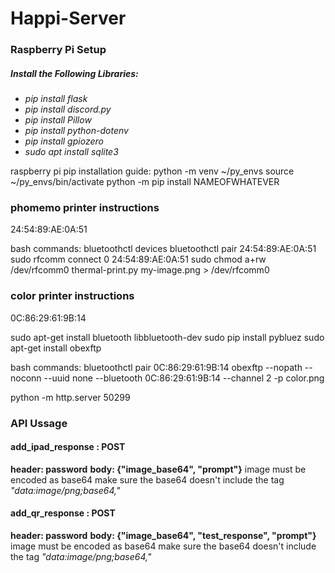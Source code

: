 # Happi-Server

### Raspberry Pi Setup
##### Install the Following Libraries:
- *pip install flask*
- *pip install discord.py*
- *pip install Pillow*
- *pip install python-dotenv*
- *pip install gpiozero*
- *sudo apt install sqlite3*

raspberry pi pip installation guide:
python -m venv ~/py_envs
source ~/py_envs/bin/activate
python -m pip install NAMEOFWHATEVER

### phomemo printer instructions
24:54:89:AE:0A:51

bash commands:
bluetoothctl devices
bluetoothctl pair 24:54:89:AE:0A:51
sudo rfcomm connect 0 24:54:89:AE:0A:51
sudo chmod a+rw /dev/rfcomm0
thermal-print.py my-image.png > /dev/rfcomm0

### color printer instructions
0C:86:29:61:9B:14

sudo apt-get install bluetooth libbluetooth-dev
sudo pip install pybluez
sudo apt-get install obexftp


bash commands:
bluetoothctl pair 0C:86:29:61:9B:14
obexftp --nopath --noconn --uuid none --bluetooth 0C:86:29:61:9B:14 --channel 2 -p color.png



python -m http.server 50299

### API Ussage

#### add_ipad_response : POST
**header: password**
**body: {"image_base64", "prompt"}**
image must be encoded as base64
make sure the base64 doesn't include the tag *"data:image/png;base64,"*


#### add_qr_response : POST
**header: password**
**body: {"image_base64", "test_response", "prompt"}**
image must be encoded as base64
make sure the base64 doesn't include the tag *"data:image/png;base64,"*
